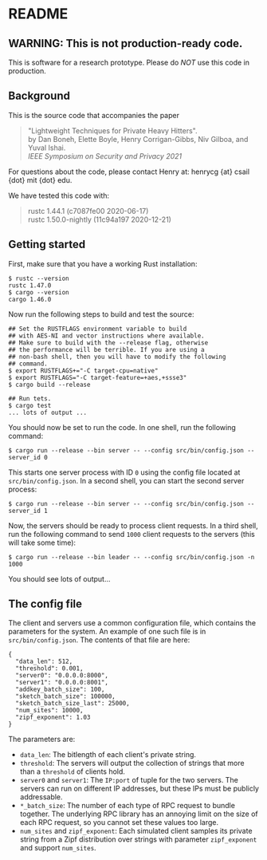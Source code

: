 # README

## WARNING: This is not production-ready code.

This is software for a research prototype. Please
do *NOT* use this code in production.

## Background

This is the source code that accompanies the paper
>  "Lightweight Techniques for Private Heavy Hitters".  
> by Dan Boneh, Elette Boyle, Henry Corrigan-Gibbs, Niv Gilboa, and Yuval Ishai.  
> _IEEE Symposium on Security and Privacy 2021_

For questions about the code, please contact Henry at:  henrycg {at} csail {dot} mit {dot} edu.

We have tested this code with:
>  rustc 1.44.1 (c7087fe00 2020-06-17)  
>  rustc 1.50.0-nightly (11c94a197 2020-12-21)

## Getting started

First, make sure that you have a working Rust installation:

```
$ rustc --version   
rustc 1.47.0
$ cargo --version
cargo 1.46.0
```

Now run the following steps to build and test the source:

```
## Set the RUSTFLAGS environment variable to build
## with AES-NI and vector instructions where available.
## Make sure to build with the --release flag, otherwise
## the performance will be terrible. If you are using a
## non-bash shell, then you will have to modify the following
## command.
$ export RUSTFLAGS+="-C target-cpu=native" 
$ export RUSTFLAGS="-C target-feature=+aes,+ssse3"
$ cargo build --release

## Run tets.
$ cargo test
... lots of output ...

```

You should now be set to run the code. In one shell, run the following command:

```
$ cargo run --release --bin server -- --config src/bin/config.json --server_id 0
```

This starts one server process with ID `0` using the config file located at `src/bin/config.json`. In a second shell, you can start the second server process:

```
$ cargo run --release --bin server -- --config src/bin/config.json --server_id 1
```

Now, the servers should be ready to process client requests. In a third shell, run the following command to send `1000` client requests to the servers (this will take some time):

```
$ cargo run --release --bin leader -- --config src/bin/config.json -n 1000
```

You should see lots of output...

## The config file

The client and servers use a common configuration file, which contains the parameters for the system. An example of one such file is in `src/bin/config.json`. The contents of that file are here:

```
{
  "data_len": 512,
  "threshold": 0.001,
  "server0": "0.0.0.0:8000",
  "server1": "0.0.0.0:8001",
  "addkey_batch_size": 100,
  "sketch_batch_size": 100000,
  "sketch_batch_size_last": 25000,
  "num_sites": 10000,
  "zipf_exponent": 1.03
}
```

The parameters are:

* `data_len`: The bitlength of each client's private string.
* `threshold`: The servers will output the collection of strings that more than a `threshold` of clients hold.
* `server0` and `server1`: The `IP:port` of tuple for the two servers. The servers can run on different IP addresses, but these IPs must be publicly addressable.
* `*_batch_size`: The number of each type of RPC request to bundle together. The underlying RPC library has an annoying limit on the size of each RPC request, so you cannot set these values too large.
* `num_sites` and `zipf_exponent`: Each simulated client samples its private string from a Zipf distribution over strings with parameter `zipf_exponent` and support `num_sites`.
